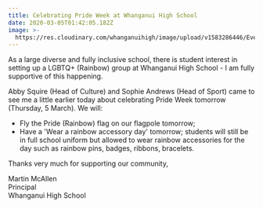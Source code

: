 ```yaml
---
title: Celebrating Pride Week at Whanganui High School
date: 2020-03-05T01:42:05.182Z
image: >-
  https://res.cloudinary.com/whanganuihigh/image/upload/v1583286446/Events/Pride_Week_Image_National_Schools_2020.png
---
```

As a large diverse and fully inclusive school, there is student interest in setting up a LGBTQ+ (Rainbow) group at Whanganui High School - I am fully supportive of this happening.

Abby Squire (Head of Culture) and Sophie Andrews (Head of Sport) came to see me a little earlier today about celebrating Pride Week tomorrow (Thursday, 5 March).  We will:

* Fly the Pride (Rainbow) flag on our flagpole tomorrow;
* Have a 'Wear a rainbow accessory day' tomorrow; students will still be in full school uniform but allowed to wear rainbow accessories for the day such as rainbow pins, badges, ribbons, bracelets.  

Thanks very much for supporting our community,

Martin McAllen  
Principal  
Whanganui High School
